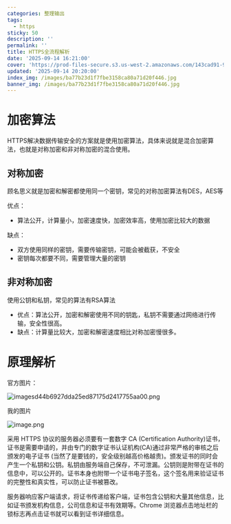 ```yaml
---
categories: 整理输出
tags:
  - https
sticky: 50
description: ''
permalink: ''
title: HTTPS全流程解析
date: '2025-09-14 16:21:00'
cover: 'https://prod-files-secure.s3.us-west-2.amazonaws.com/143cad91-961b-48b0-82dc-78fbb6eb5abe/8138b291-dced-4d31-8bce-83cbc5e067af/wallhaven-3ldkoy.jpg?X-Amz-Algorithm=AWS4-HMAC-SHA256&X-Amz-Content-Sha256=UNSIGNED-PAYLOAD&X-Amz-Credential=ASIAZI2LB466YQOLKRDU%2F20250919%2Fus-west-2%2Fs3%2Faws4_request&X-Amz-Date=20250919T140043Z&X-Amz-Expires=3600&X-Amz-Security-Token=IQoJb3JpZ2luX2VjEFsaCXVzLXdlc3QtMiJHMEUCIQDNZr4Ft9NheQtiNYAUTGRl%2BFcZ4AuG9h%2BWmyHTnjAbigIgfF5MmtdkubUsggHSi9J5XZZ5hk9idipuWC8jLbu6ViIqiAQI1P%2F%2F%2F%2F%2F%2F%2F%2F%2F%2FARAAGgw2Mzc0MjMxODM4MDUiDJT9odh0Z4t41NR4uSrcA9ja%2BnnNuKvZRGejlOgr6J1GTjHnE6%2BJyw%2F4xYWZQbB%2FQYDADVZ9wbS6sUwGULKjYWVFipz9gmcKKnQVUM1iHYiWqqLi1rUZd02FwYuK%2FSJc5A8ZJy7EUwdzf%2FNsWAx80c%2FtbIwq2zokifrsRM3rHrLHaMF2SVfozR8KgMn8ykxUoX%2FC%2By0s9gNEuiXzW0we3Dp78uFBjOiILDfeMDelklVwI5L4EoZkHsSsxztcze2mcs4oBHx4AcDjfOxSqgJxS1SEN%2B8il0ayPkKxo69mbdTNbQ8mGdcp7%2FkA0rg%2FwOS5R00cKRQcXj2IBNi9MiYDjfGxgJ%2B3pBVMbA09QlvQpKSq0rG10VXRFt81sQvaSUrLOHvIQzHCB9%2FbFIdrW%2FQQifv3m%2FtHqY38fyuJOiSs6jN13zppR7yJ7kKeMhvv1Pxzje87oGmyg2MH%2B%2BOfuWmxZiaf57NnAzJGDsRiRbZcgOd8z6tQiyDPJ4b%2BS%2BQYfT3wnJnAr9%2FB%2FwwHUuNGFc9i9vXrNyJ4TL%2FQ1q1li64Lolox7bBtbe9Vu7IYKyLXXh4zVzpxrm4C6vmndzM5oQhmpfHHu5lKaB3FZj97OISW4Sf%2Bv3d%2FbDg1RlTn6tpRnP6xDP1i%2FrPOsOTDZsxOMJzjtMYGOqUBMshz0itXesrwYhB5t6UcCWzGVavRLNdV57NWtpAmzMCJ0UPDcr9SGUCGcQpD%2FuohuLmf55%2Fr%2FIlF6tBhFpM%2BwTDE%2Ft47r%2FYM1RLoMOLujcJTgBjkE7SpgYtNCsAFepQ2w2EO74llqlTKGGKV%2BxnAw%2Bx07wfy5gllYqJrVgP3dbv2I2O%2BD1fP%2FSNTUBDPGkrkY%2FKmVqjRzJj3GJwwjVePlE%2FJRBwY&X-Amz-Signature=386b3008f40680e895fe834767516a63155b659cd19c5afeda48333ff2c69287&X-Amz-SignedHeaders=host&x-amz-checksum-mode=ENABLED&x-id=GetObject'
updated: '2025-09-14 20:20:00'
index_img: /images/ba77b23d1f7fbe3158ca80a71d20f446.jpg
banner_img: /images/ba77b23d1f7fbe3158ca80a71d20f446.jpg
---
```


# 加密算法


HTTPS解决数据传输安全的方案就是使用加密算法，具体来说就是混合加密算法，也就是对称加密和非对称加密的混合使用。


## 对称加密


顾名思义就是加密和解密都使用同一个密钥，常见的对称加密算法有DES，AES等


优点：

- 算法公开，计算量小，加密速度快，加密效率高，使用加密比较大的数据

缺点：

- 双方使用同样的密钥，需要传输密钥，可能会被截获，不安全
- 密钥每次都要不同，需要管理大量的密钥

## 非对称加密


使用公钥和私钥，常见的算法有RSA算法

- 优点：算法公开，加密和解密使用不同的钥匙，私钥不需要通过网络进行传输，安全性很高。
- 缺点：计算量比较大，加密和解密速度相比对称加密慢很多。

# 原理解析


官方图片：


![imagesd44b6927dda25ed87175d2417755aa00.png](/images/3dc3885631aadf23c5728c49bb5df3c4.png)


我的图片


![image.png](/images/7dac926f4b3925358a887a46c786b703.png)


采用 HTTPS 协议的服务器必须要有一套数字 CA (Certification Authority)证书，证书是需要申请的，并由专门的数字证书认证机构(CA)通过非常严格的审核之后颁发的电子证书 (当然了是要钱的，安全级别越高价格越贵)。颁发证书的同时会产生一个私钥和公钥。私钥由服务端自己保存，不可泄漏。公钥则是附带在证书的信息中，可以公开的。证书本身也附带一个证书电子签名，这个签名用来验证证书的完整性和真实性，可以防止证书被篡改。


服务器响应客户端请求，将证书传递给客户端，证书包含公钥和大量其他信息，比如证书颁发机构信息，公司信息和证书有效期等。Chrome 浏览器点击地址栏的锁标志再点击证书就可以看到证书详细信息。

